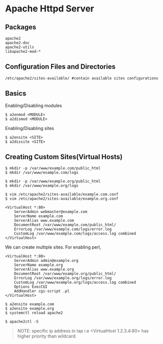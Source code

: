 # Apache Httpd Server

## Packages
```
apache2
apache2-doc
apache2-utils
libapache2-mod-*
```

## Configuration Files and Directories
```
/etc/apache2/sites-available/ #contain available sites configurations
```

## Basics
Enabling/Disabling modules
```
$ a2enmod <MODULE>
$ a2dismod <MODULE>
```
Enabling/Disabling sites
```
$ a2ensite <SITE>
$ a2dissite <SITE>
```

## Creating Custom Sites(Virtual Hosts)

```
$ mkdir -p /var/www/example.com/public_html
$ mkdir /var/www/example.com/logs

$ mkdir -p /var/www/example.org/public_html
$ mkdir /var/www/example.org/logs
```

```
$ vim /etc/apache2/sites-available/example.com.conf
$ vim /etc/apache2/sites-available/example.org.conf
```

```
<VirtualHost *:80>
	ServerAdmin webmaster@example.com
	ServerName example.com
	ServerAlias www.example.com
	DocumentRoot /var/www/example.com/public_html/
	ErrorLog /var/www/example.com/logs/error.log
	CustomLog /var/www/example.com/logs/access.log combined
</VirtualHost>
```
We can create multiple sites. For enabling perl,
```
<VirtualHost *:80>
	ServerAdmin admin@example.org
	ServerName example.org
	ServerAlias www.example.org
	DocumentRoot /var/www/example.org/public_html/
	ErrorLog /var/www/example.org/logs/error.log
	CustomLog /var/www/example.org/logs/access.log combined
	Options ExecCGI
	AddHandler cgi-script .pl
</VirtualHost>
```

```
$ a2ensite example.com
$ a2ensite example.org
$ systemctl reload apache2
```

```
$ apache2ctl -S
```


> NOTE: specific ip address in <VirtualHost> tap i.e <VirtualHost 1.2.3.4:80> has higher priority than wildcard.

